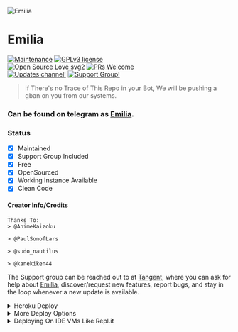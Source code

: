 ![Emilia](https://telegra.ph/file/3a2d5f40a0f3932c527a5.jpg)
# Emilia
[![Maintenance](https://img.shields.io/badge/Maintained%3F-yes-green.svg)](https://github.com/IzumiCypherX/EmiliaAnimeBot/graphs/commit-activity) [![GPLv3 license](https://img.shields.io/badge/License-GPLv3-blue.svg)](https://perso.crans.org/besson/LICENSE.html)<br> [![Open Source Love svg2](https://badges.frapsoft.com/os/v2/open-source.svg?v=103)](https://github.com/ellerbrock/open-source-badges/) [![PRs Welcome](https://img.shields.io/badge/PRs-welcome-brightgreen.svg?style=flat-square)](https://makeapullrequest.com)<br> [![Updates channel!](https://img.shields.io/badge/Join%20Channel-↗-red)](https://t.me/TangentXOfficial) 
[![Support Group!](https://img.shields.io/badge/Join%20Group-↗-green)](https://t.me/TangentXOfficial)


> If There's no Trace of This Repo in your Bot, We will be pushing a gban on you from our systems.


### Can be found on telegram as [Emilia](https://t.me/EmiliaAnimeRoBot).

### Status

+ [x] Maintained
+ [x] Support Group Included
+ [x] Free
+ [x] OpenSourced
+ [x] Working Instance Available
+ [x] Clean Code

#### Creator Info/Credits

```
Thanks To:
> @AnimeKaizoku

> @PaulSonofLars

> @sudo_nautilus

> @kanekiken44

```



The Support group can be reached out to at [Tangent](https://t.me/TangentChats), where you can ask for help about [Emilia](https://t.me/EmiliaAnimeRobot), discover/request new features, report bugs, and stay in the loop whenever a new update is available. 

<details>
	<summary>Heroku Deploy</summary>
	<br>
	<b>
The Easiest Way to Deploy This Bot is Via Heroku.
		In Order To deploy, You Just Have Fill The Necessary Environment Variables and Done!</b>
	
  <h1>
    <p align="center">
        <a href="https://heroku.com/deploy?template=https://github.com/IzumiCypherX/EmiliaAnimeBot">
            <img src="https://www.herokucdn.com/deploy/button.svg" alt="Deploy">
        </a>
    </p>
</h1>

</details> 

<details>
    <summary>More Deploy Options</summary>
    <br>
    <h2 align="center">

    Deploying on Local Machine

<h2>

```console
    IzumiCypherx@arch:~$ git clone https://github.com/IzumiCypherX/EmiliaAnimeBot
    IzumiCypherx@arch:~$ cd EmiliaAnimeBot
    IzumiCypherx@arch:~$ cp sample_config.py config.py
```

Edit Config.py with your own Values

Start with ```python -m EmiliaAnimeBot```

</details>    

<details>
     <summary>Deploying On IDE VMs Like Repl.it</summary>
       <br>
         <p align="left">
            <b> 

            Refer to Deploying On Local Machine

 </b>
</p>
</details>
